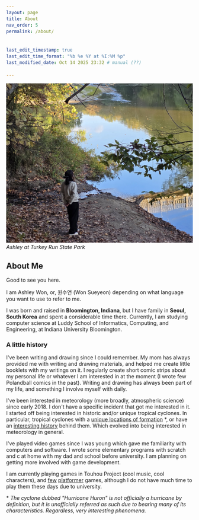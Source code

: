 ```yaml
---
layout: page
title: About
nav_order: 5
permalink: /about/ 


last_edit_timestamp: true
last_edit_time_format: "%b %e %Y at %I:%M %p"
last_modified_date: Oct 14 2025 23:32 # manual (??) 

--- 
```


![Ashley](/assets/about/ashley_bridge.jpg)
*Ashley at Turkey Run State Park*

## About Me 

Good to see you here. 

I am Ashley Won, or, 원수연 (Won Sueyeon) depending on what language you want to use to refer to me. 

I was born and raised in **Bloomington, Indiana**, but I have family in **Seoul, South Korea** and spent a considerable time there. Currently, I am studying computer science at Luddy School of Informatics, Computing, and Engineering, at Indiana University Bloomington. 

### A little history  

I've been writing and drawing since I could remember. My mom has always provided me with writing and drawing materials, and helped me create little booklets with my writings on it. I regularly create short comic strips about my personal life or whatever I am interested in at the moment (I wrote few Polandball comics in the past). Writing and drawing has always been part of my life, and something I involve myself with daily. 

I've been interested in meteorology (more broadly, atmospheric science) since early 2018. I don't have a specific incident that got me interested in it. I started off being interested in historic and/or unique tropical cyclones. In particular, tropical cyclones with a [unique locations of formation](https://www.weather.gov/dtx/dtxcane) *, or have an [interesting history](https://www.weather.gov/hgx/projects_1943surprisehurricane) behind them. Which evolved into being interested in meteorology in general. 

I've played video games since I was young which gave me familiarity with computers and software. I wrote some elementary programs with scratch and c at home with my dad and school before university. I am planning on getting more involved with game development. 

I am currently playing games in Touhou Project (cool music, cool characters), and [few](https://store.steampowered.com/app/322170/Geometry_Dash/) [platformer](https://store.steampowered.com/app/367520/Hollow_Knight/) games, although I do not have much time to play them these days due to university.  

 \* *The cyclone dubbed "Hurricane Huron" is not officially a hurricane by definition, but it is unofficially referred as such due to bearing many of its characteristics. Regardless, very interesting phenomena.* 

